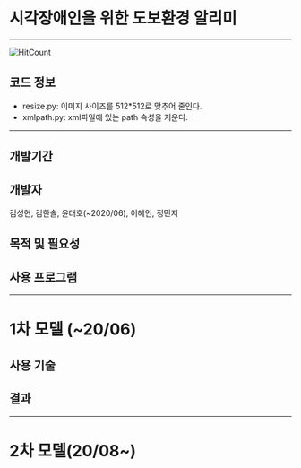# 시각장애인을 위한 도보환경 알리미
---
![HitCount](http://hits.dwyl.com/minji-o-j/system-for-visually-impaired.svg)

## 코드 정보
- resize.py: 이미지 사이즈를 512*512로 맞추어 줄인다.  
- xmlpath.py: xml파일에 있는 path 속성을 지운다.
---

## 개발기간

## 개발자
김성현, 김한솔, 윤대호(~2020/06), 이혜인, 정민지


## 목적 및 필요성

## 사용 프로그램

---
# 1차 모델 (~20/06)

## 사용 기술

## 결과
---
# 2차 모델(20/08~)
